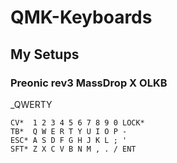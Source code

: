# QMK-Keyboards

## My Setups
### Preonic rev3 MassDrop X OLKB

_QWERTY
```
CV*  1 2 3 4 5 6 7 8 9 0 LOCK*
TB*  Q W E R T Y U I O P -
ESC* A S D F G H J K L ; '
SFT* Z X C V B N M , . / ENT

```
